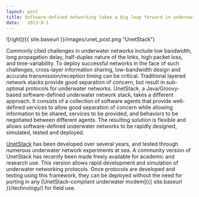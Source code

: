 ```yaml
---
layout: post
title: Software-defined networking takes a big leap forward in underwater communications
date:   2013-9-1
---
```


![right]({{ site.baseurl }}/images/unet_post.png "UnetStack")

Commonly cited challenges in underwater networks include low bandwidth,
long propagation delay, half-duplex nature of the links, high packet
loss, and time-variability. To deploy successful networks in the face of
such challenges, cross-layer information sharing, low-bandwidth design
and accurate transmission/reception timing can be critical. Traditional
layered network stacks provide good separation of concern, but result in
sub-optimal protocols for underwater networks. UnetStack, a
Java/Groovy-based software-defined underwater network stack, takes a
different approach.  It consists of a collection of software agents that
provide well-defined services to allow good separation of concern while
allowing information to be shared, services to be provided, and
behaviors to be negotiated between different agents. The resulting
solution is flexible and allows software-defined underwater networks to
be rapidly designed, simulated, tested and deployed. 

<a href="http://www.unetstack.net/doc/html/index.html" target="_blank">UnetStack</a> has been developed over several years, and tested through
numerous underwater network experiments at sea.  A community version of
UnetStack has recently been made freely available for academic and
research use.  This version allows rapid development and simulation of
underwater networking protocols.  Once protocols are developed and
testing using this framework, they can be deployed without the need for
porting in any [UnetStack-compliant underwater modem]({{ site.baseurl }}/technology/) for field use.
